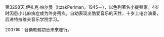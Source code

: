 第3298天,伊扎克·帕尔曼（ItzakPerlman，1945－），以色列著名小提琴家。4岁时因患小儿麻痹症成为终身残疾。自幼表现出酷爱音乐的天性，十岁上电台演奏，后进特拉维夫音乐学院学习。

2007年：音樂軟體初音未來發行。
